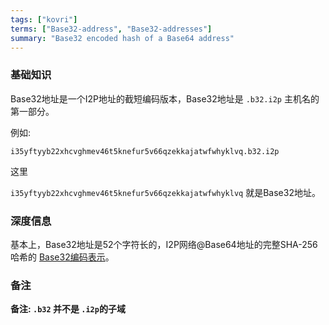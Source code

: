 ```yaml
---
tags: ["kovri"]
terms: ["Base32-address", "Base32-addresses"]
summary: "Base32 encoded hash of a Base64 address"
---
```


### 基础知识

Base32地址是一个I2P地址的截短编码版本，Base32地址是 `.b32.i2p` 主机名的第一部分。

例如:

`i35yftyyb22xhcvghmev46t5knefur5v66qzekkajatwfwhyklvq.b32.i2p`

这里

`i35yftyyb22xhcvghmev46t5knefur5v66qzekkajatwfwhyklvq` 就是Base32地址。

### 深度信息

基本上，Base32地址是52个字符长的，I2P网络@Base64地址的完整SHA-256哈希的 [Base32编码表示](https://en.wikipedia.org/wiki/Base32)。

### 备注

**备注: `.b32` 并不是 `.i2p`的子域**
